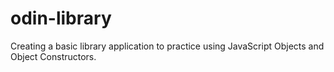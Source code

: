 # odin-library

Creating a basic library application to practice using JavaScript Objects and Object Constructors.